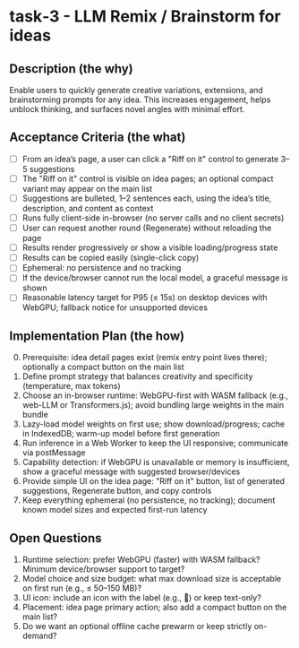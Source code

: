 # task‑3 - LLM Remix / Brainstorm for ideas

## Description (the why)

Enable users to quickly generate creative variations, extensions, and brainstorming prompts for any idea. This increases engagement, helps unblock thinking, and surfaces novel angles with minimal effort.

## Acceptance Criteria (the what)

- [ ] From an idea’s page, a user can click a "Riff on it" control to generate 3–5 suggestions
- [ ] The "Riff on it" control is visible on idea pages; an optional compact variant may appear on the main list
- [ ] Suggestions are bulleted, 1–2 sentences each, using the idea’s title, description, and content as context
- [ ] Runs fully client-side in-browser (no server calls and no client secrets)
- [ ] User can request another round (Regenerate) without reloading the page
- [ ] Results render progressively or show a visible loading/progress state
- [ ] Results can be copied easily (single-click copy)
- [ ] Ephemeral: no persistence and no tracking
- [ ] If the device/browser cannot run the local model, a graceful message is shown
- [ ] Reasonable latency target for P95 (≤ 15s) on desktop devices with WebGPU; fallback notice for unsupported devices

## Implementation Plan (the how)

0. Prerequisite: idea detail pages exist (remix entry point lives there); optionally a compact button on the main list
1. Define prompt strategy that balances creativity and specificity (temperature, max tokens)
2. Choose an in-browser runtime: WebGPU-first with WASM fallback (e.g., web-LLM or Transformers.js); avoid bundling large weights in the main bundle
3. Lazy-load model weights on first use; show download/progress; cache in IndexedDB; warm-up model before first generation
4. Run inference in a Web Worker to keep the UI responsive; communicate via postMessage
5. Capability detection: if WebGPU is unavailable or memory is insufficient, show a graceful message with suggested browser/devices
6. Provide simple UI on the idea page: "Riff on it" button, list of generated suggestions, Regenerate button, and copy controls
7. Keep everything ephemeral (no persistence, no tracking); document known model sizes and expected first-run latency

## Open Questions

1. Runtime selection: prefer WebGPU (faster) with WASM fallback? Minimum device/browser support to target?
2. Model choice and size budget: what max download size is acceptable on first run (e.g., ≤ 50–150 MB)?
3. UI icon: include an icon with the label (e.g., 🎵) or keep text-only?
4. Placement: idea page primary action; also add a compact button on the main list?
5. Do we want an optional offline cache prewarm or keep strictly on-demand?
